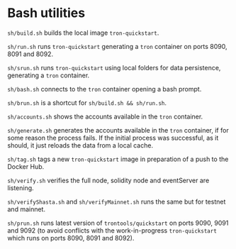 # Bash utilities

`sh/build.sh` builds the local image `tron-quickstart`.

`sh/run.sh` runs `tron-quickstart` generating a `tron` container on ports 8090, 8091 and 8092.

`sh/srun.sh` runs `tron-quickstart` using local folders for data persistence, generating a `tron` container.

`sh/bash.sh` connects to the `tron` container opening a bash prompt.

`sh/brun.sh` is a shortcut for `sh/build.sh && sh/run.sh`.

`sh/accounts.sh` shows the accounts available in the `tron` container.

`sh/generate.sh` generates the accounts available in the `tron` container, if for some reason the process fails. If the initial process was successful, as it should, it just reloads the data from a local cache.

`sh/tag.sh` tags a new `tron-quickstart` image in preparation of a push to the Docker Hub.

`sh/verify.sh` verifies the full node, solidity node and eventServer are listening.

`sh/verifyShasta.sh` and `sh/verifyMainnet.sh` runs the same but for testnet and mainnet.

`sh/prun.sh` runs latest version of `trontools/quickstart` on ports 9090, 9091 and 9092 (to avoid conflicts with the work-in-progress `tron-quickstart` which runs on ports 8090, 8091 and 8092).